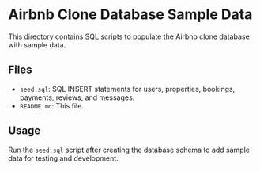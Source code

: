 # Airbnb Clone Database Sample Data

This directory contains SQL scripts to populate the Airbnb clone database with sample data.

## Files
- `seed.sql`: SQL INSERT statements for users, properties, bookings, payments, reviews, and messages.
- `README.md`: This file.

## Usage
Run the `seed.sql` script after creating the database schema to add sample data for testing and development.
